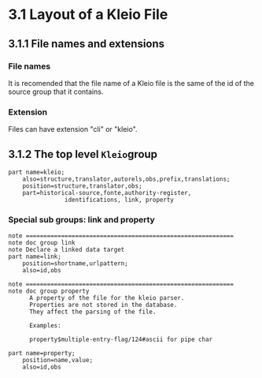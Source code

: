 # 3.1 Layout of a Kleio File

## 3.1.1 File names and extensions

### File names

It is recomended that the file name of a Kleio file is the same of the id of the source group that it contains.

### Extension

Files can have extension "cli" or "kleio".

## 3.1.2 The top level `Kleio`group

	part name=kleio;	
		also=structure,translator,autorels,obs,prefix,translations;
		position=structure,translator,obs; 
		part=historical-source,fonte,authority-register,
		            identifications, link, property
### Special sub groups: link and property

	note ===========================================================
	note doc group link
	note Declare a linked data target
	part name=link;
	    position=shortname,urlpattern;
	    also=id,obs
	
	note ===========================================================
	note doc group property
	      A property of the file for the kleio parser.
	      Properties are not stored in the database.
	      They affect the parsing of the file.
	
	      Examples:
	
	      property$multiple-entry-flag/124#ascii for pipe char
	
	part name=property;
	    position=name,value;
	    also=id,obs
